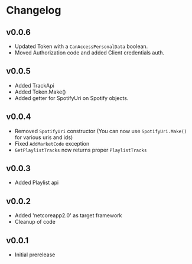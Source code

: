 # Changelog

## v0.0.6
 - Updated Token with a `CanAccessPersonalData` boolean.
 - Moved Authorization code and added Client credentials auth.

## v0.0.5
 - Added TrackApi
 - Added Token.Make()
 - Added getter for SpotifyUri on Spotify objects.

## v0.0.4
 - Removed `SpotifyUri` constructor (You can now use `SpotifyUri.Make()` for various uris and ids)
 - Fixed `AddMarketCode` exception
 - `GetPlaylistTracks` now returns proper `PlaylistTracks`

## v0.0.3
 - Added Playlist api

## v0.0.2
 - Added 'netcoreapp2.0' as target framework
 - Cleanup of code

## v0.0.1
 - Initial prerelease